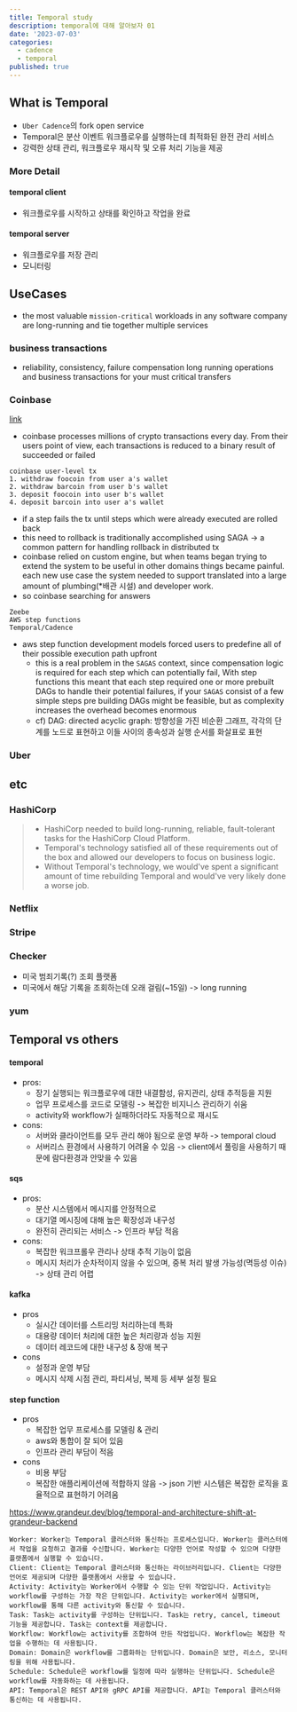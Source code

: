 ```yaml
---
title: Temporal study 
description: temporal에 대해 알아보자 01
date: '2023-07-03'
categories:
  - cadence 
  - temporal
published: true
---
```

## What is Temporal 

- `Uber Cadence`의 fork open service
- Temporal은 분산 이벤트 워크플로우를 실행하는데 최적화된 완전 관리 서비스 
- 강력한 상태 관리, 워크플로우 재시작 및 오류 처리 기능을 제공 


### More Detail

#### temporal client 
- 워크플로우를 시작하고 상태를 확인하고 작업을 완료


#### temporal server 
- 워크플로우를 저장 관리
- 모니터링

## UseCases
- the most valuable `mission-critical` workloads in any software company are long-running and tie together multiple services 

### business transactions
- reliability, consistency, failure compensation long running operations and business transactions for your must critical transfers

### Coinbase 
[link](https://temporal.io/case-studies/reliable-crypto-transactions-at-coinbase)
- coinbase processes millions of crypto transactions every day.
From their users point of view, each transactions is reduced to a binary result of succeeded or failed
```
coinbase user-level tx 
1. withdraw foocoin from user a's wallet
2. withdraw barcoin from user b's wallet 
3. deposit foocoin into user b's wallet 
4. deposit barcoin into user a's wallet 
```
- if a step fails the tx until steps which were already executed are rolled back
- this need to rollback is traditionally accomplished using SAGA 
-> a common pattern for handling rollback in distributed tx 
- coinbase relied on custom engine, but when teams began trying to extend the system to be useful in other domains things became painful. each new use case the system needed to support translated into a large amount of plumbing(*배관 시설) and developer work.
- so coinbase searching for answers
```
Zeebe 
AWS step functions
Temporal/Cadence
```
- aws step function development models forced users to predefine all of their possible execution path upfront 
  - this is a real problem in the `SAGAS` context, since compensation logic is required for each step which can potentially fail, With step functions this meant that each step required one or more prebuilt DAGs to handle their potential failures, if your `SAGAS` consist of a few simple steps pre building DAGs might be feasible, but as complexity increases the overhead becomes enormous 
  - cf) DAG: directed acyclic graph: 방향성을 가진 비순환 그래프, 각각의 단계를 노드로 표현하고 이들 사이의 종속성과 실행 순서를 화살표로 표현
### Uber


## etc

### HashiCorp
> - HashiCorp needed to build long-running, reliable, fault-tolerant tasks for the HashiCorp Cloud Platform.
> - Temporal's technology satisfied all of these requirements out of the box and allowed our developers to focus on business logic.
> - Without Temporal's technology, we would've spent a significant amount of time rebuilding Temporal and would've very likely done a worse job.

### Netflix 

### Stripe

### Checker 
- 미국 범죄기록(?) 조회 플랫폼
- 미국에서 해당 기록을 조회하는데 오래 걸림(~15일)  -> long running


### yum 


## Temporal vs others

#### temporal
- pros:
  - 장기 실행되는 워크플로우에 대한 내결함성, 유지관리, 상태 추적등을 지원
  - 업무 프로세스를 코드로 모델링 -> 복잡한 비지니스 관리하기 쉬움
  - activity와 workflow가 실패하더라도 자동적으로 재시도
- cons:
  - 서버와 클라이언트를 모두 관리 해야 됨으로 운영 부하 
  -> temporal cloud
  - 서버리스 환경에서 사용하기 어려울 수 있음
  -> client에서 풀링을 사용하기 때문에 람다환경과 안맞을 수 있음
#### sqs 
- pros:
  - 분산 시스템에서 메시지를 안정적으로
  - 대기열 메시징에 대해 높은 확장성과 내구성
  - 완전히 관리되는 서비스 -> 인프라 부담 적음
- cons:
  - 복잡한 워크프롤우 관리나 상태 추적 기능이 없음
  - 메시지 처리가 순차적이지 않을 수 있으며, 중복 처리 발생 가능성(멱등성 이슈)  -> 상태 관리 어렵

#### kafka
- pros
  - 실시간 데이터를 스트리밍 처리하는데 특화
  - 대용량 데이터 처리에 대한 높은 처리량과 성능 지원
  - 데이터 레코드에 대한 내구성 & 장애 복구 
- cons
  - 설정과 운영 부담
  - 메시지 삭제 시점 관리, 파티셔닝, 복제 등 세부 설정 필요


#### step function
- pros
  - 복잡한 업무 프로세스를 모델링 & 관리
  - aws와 통합이 잘 되어 있음
  - 인프라 관리 부담이 적음
- cons
  -  비용 부담
  -  복잡한 애플리케이션에 적합하지 않음 -> json 기반 시스템은 복잡한 로직을 효율적으로 표현하기 어려움

https://www.grandeur.dev/blog/temporal-and-architecture-shift-at-grandeur-backend
```
Worker: Worker는 Temporal 클러스터와 통신하는 프로세스입니다. Worker는 클러스터에서 작업을 요청하고 결과를 수신합니다. Worker는 다양한 언어로 작성할 수 있으며 다양한 플랫폼에서 실행할 수 있습니다.
Client: Client는 Temporal 클러스터와 통신하는 라이브러리입니다. Client는 다양한 언어로 제공되며 다양한 플랫폼에서 사용할 수 있습니다.
Activity: Activity는 Worker에서 수행할 수 있는 단위 작업입니다. Activity는 workflow를 구성하는 가장 작은 단위입니다. Activity는 worker에서 실행되며, workflow를 통해 다른 activity와 통신할 수 있습니다.
Task: Task는 activity를 구성하는 단위입니다. Task는 retry, cancel, timeout 기능을 제공합니다. Task는 context를 제공합니다.
Workflow: Workflow는 activity를 조합하여 만든 작업입니다. Workflow는 복잡한 작업을 수행하는 데 사용됩니다.
Domain: Domain은 workflow를 그룹화하는 단위입니다. Domain은 보안, 리소스, 모니터링을 위해 사용됩니다.
Schedule: Schedule은 workflow를 일정에 따라 실행하는 단위입니다. Schedule은 workflow를 자동화하는 데 사용됩니다.
API: Temporal은 REST API와 gRPC API를 제공합니다. API는 Temporal 클러스터와 통신하는 데 사용됩니다.

```